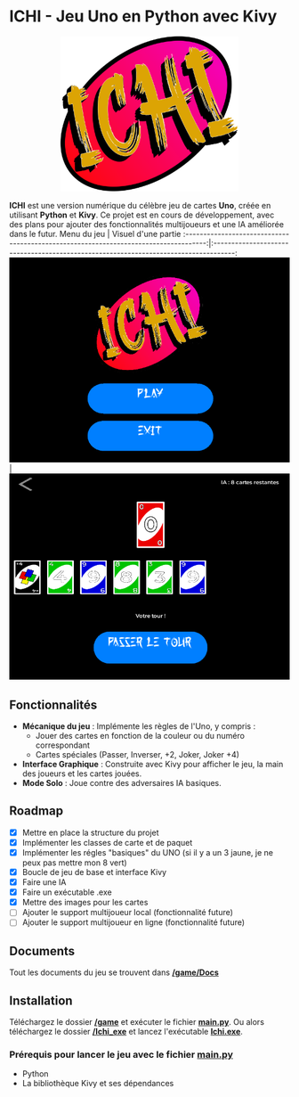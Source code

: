 # ICHI - Jeu Uno en Python avec Kivy
<p align="center">
  <img src="https://github.com/Darwin974/ICHI/blob/main/game/img/ICHI_logo.png?raw=true" width="320"/>
</p>

**ICHI** est une version numérique du célèbre jeu de cartes **Uno**, créée en utilisant **Python** et **Kivy**. Ce projet est en cours de développement, avec des plans pour ajouter des fonctionnalités multijoueurs et une IA améliorée dans le futur.
Menu du jeu                                                                           |                                                                  Visuel d'une partie
:------------------------------------------------------------------------------------:|:------------------------------------------------------------------------------------:
![](https://github.com/Darwin974/ICHI/blob/main/game/img/Menu%20Capture.png?raw=true) | ![](https://github.com/Darwin974/ICHI/blob/main/game/img/Game%20Capture.png?raw=true)

## Fonctionnalités

- **Mécanique du jeu** : Implémente les règles de l'Uno, y compris :
  - Jouer des cartes en fonction de la couleur ou du numéro correspondant
  - Cartes spéciales (Passer, Inverser, +2, Joker, Joker +4)
- **Interface Graphique** : Construite avec Kivy pour afficher le jeu, la main des joueurs et les cartes jouées.
- **Mode Solo** : Joue contre des adversaires IA basiques.

## Roadmap

- [x] Mettre en place la structure du projet
- [x] Implémenter les classes de carte et de paquet
- [x] Implémenter les régles "basiques" du UNO (si il y a un 3 jaune, je ne peux pas mettre mon 8 vert)
- [x] Boucle de jeu de base et interface Kivy
- [x] Faire une IA
- [x] Faire un exécutable .exe
- [x] Mettre des images pour les cartes
- [ ] Ajouter le support multijoueur local (fonctionnalité future)
- [ ] Ajouter le support multijoueur en ligne (fonctionnalité future)

## Documents
Tout les documents du jeu se trouvent dans **[/game/Docs](https://github.com/Darwin974/ICHI/blob/main/game/Docs)**

## Installation
Téléchargez le dossier **[/game](https://github.com/Darwin974/ICHI/blob/main/game)** et exécuter le fichier **[main.py](https://github.com/Darwin974/ICHI/blob/main/game/main.py)**.
Ou alors téléchargez le dossier **[/Ichi_exe](https://github.com/Darwin974/ICHI/blob/main/Ichi_exe)** et lancez l'exécutable **[Ichi.exe](https://github.com/Darwin974/ICHI/blob/main/Ichi_App/Ichi.exe)**.

### Prérequis pour lancer le jeu avec le fichier [main.py](https://github.com/Darwin974/ICHI/blob/main/game/main.py)
- Python 
- La bibliothèque Kivy et ses dépendances
